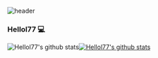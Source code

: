 ![header](https://capsule-render.vercel.app/api?type=waving&color=0:#56879f,100:#56879f&height=300&section=header&text=Hellol77&fontSize=90)
### Hellol77 :computer:

<!--
**Hellol77/Hellol77** is a ✨ _special_ ✨ repository because its `README.md` (this file) appears on your GitHub profile.

Here are some ideas to get you started:

- 🔭 I’m currently working on ...
- 🌱 I’m currently learning ...
- 👯 I’m looking to collaborate on ...
- 🤔 I’m looking for help with ...
- 💬 Ask me about ...
- 📫 How to reach me: ...
- 😄 Pronouns: ...
- ⚡ Fun fact: ...
-->
![Hellol77's github stats](https://github-readme-stats.vercel.app/api?username=Hellol77&show_icons=true&theme=graywhite)[![Hellol77's github stats](https://github-readme-stats.vercel.app/api/top-langs/?username=Hellol77&show_icons=true&hide_border=true&title_color=004386&icon_color=004386&layout=compact)](https://github.com/Hellol77)
